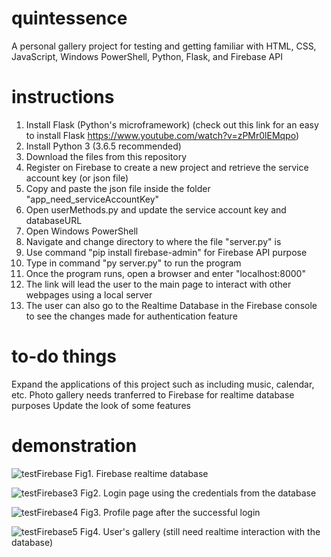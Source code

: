 # quintessence
A personal gallery project for testing and getting familiar with HTML, CSS, JavaScript, Windows PowerShell, Python, Flask, and Firebase API

# instructions
1. Install Flask (Python's microframework) (check out this link for an easy to install Flask https://www.youtube.com/watch?v=zPMr0lEMqpo)
2. Install Python 3 (3.6.5 recommended)
3. Download the files from this repository
4. Register on Firebase to create a new project and retrieve the service account key (or json file)
5. Copy and paste the json file inside the folder "app_need_serviceAccountKey"
6. Open userMethods.py and update the service account key and databaseURL
7. Open Windows PowerShell
8. Navigate and change directory to where the file "server.py" is
9. Use command "pip install firebase-admin" for Firebase API purpose
10. Type in command "py server.py" to run the program
11. Once the program runs, open a browser and enter "localhost:8000"
13. The link will lead the user to the main page to interact with other webpages using a local server
14. The user can also go to the Realtime Database in the Firebase console to see the changes made for authentication feature

# to-do things
Expand the applications of this project such as including music, calendar, etc.
Photo gallery needs tranferred to Firebase for realtime database purposes
Update the look of some features
 
# demonstration

![testFirebase](https://user-images.githubusercontent.com/44308446/60702239-f3f14f00-9ec3-11e9-8ef0-509594296d86.png)
Fig1. Firebase realtime database

![testFirebase3](https://user-images.githubusercontent.com/44308446/60640592-78bd6980-9ded-11e9-9d77-6b47fdd1453c.png)
Fig2. Login page using the credentials from the database

![testFirebase4](https://user-images.githubusercontent.com/44308446/60640594-7fe47780-9ded-11e9-8d74-dd514249d056.png)
Fig3. Profile page after the successful login

![testFirebase5](https://user-images.githubusercontent.com/44308446/60702402-8e519280-9ec4-11e9-80e9-67a1bb76404f.png)
Fig4. User's gallery (still need realtime interaction with the database)
